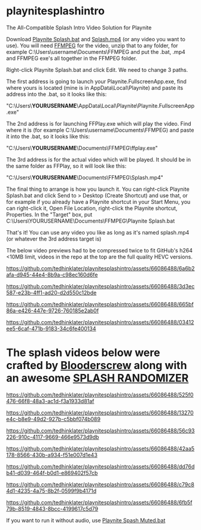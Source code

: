 # playnitesplashintro
The All-Compatible Splash Intro Video Solution for Playnite

Download [Playnite Splash.bat](https://github.com/tedhinklater/playnitesplashintro/blob/main/playnite%20splash.bat) and [Splash.mp4](https://github.com/tedhinklater/playnitesplashintro/blob/main/splash.mp4) (or any video you want to use). You will need [FFMPEG](https://www.gyan.dev/ffmpeg/builds/ffmpeg-release-essentials.zip) for the video, unzip that to any folder, for example C:\Users\username\Documents\FFMPEG and put the .bat, .mp4 and FFMPEG exe's all together in the FFMPEG folder.

Right-click Playnite Splash.bat and click Edit. We need to change 3 paths.

The first address is going to launch your Playnite.FullscreenApp.exe, find where yours is located (mine is in AppData\Local\Playnite) and paste its address into the .bat, so it looks like this:

"C:\Users\\**YOURUSERNAME**\\AppData\Local\Playnite\Playnite.FullscreenApp.exe"

The 2nd address is for launching FFPlay.exe which will play the video. Find where it is (for example C:\Users\username\Documents\FFMPEG) and paste it into the .bat, so it looks like this:

"C:\Users\\**YOURUSERNAME**\\Documents\FFMPEG\ffplay.exe"

The 3rd address is for the actual video which will be played. It should be in the same folder as FFPlay, so it will look like this:

"C:\Users\\**YOURUSERNAME**\\Documents\FFMPEG\Splash.mp4"

The final thing to arrange is how you launch it. You can right-click Playnite Splash.bat and click Send to > Desktop (Create Shortcut) and use that, or for example if you already have a Playnite shortcut in your Start Menu, you can right-click it, Open File Location, right-click the Playnite shortcut, Properties. In the "Target" box, put C:\Users\YOURUSERNAME\Documents\FFMPEG\Playnite Splash.bat

That's it! You can use any video you like as long as it's named splash.mp4 (or whatever the 3rd address target is)

The below video previews had to be compressed twice to fit GitHub's h264 <10MB limit, videos in the repo at the top are the full quality HEVC versions.

https://github.com/tedhinklater/playnitesplashintro/assets/66086488/6a6b2afa-d945-44e4-8b9a-c98ec160d6fe

https://github.com/tedhinklater/playnitesplashintro/assets/66086488/3d3ec587-e23b-4ff1-ad20-d2d550c12bde

https://github.com/tedhinklater/playnitesplashintro/assets/66086488/665bf86a-e426-447e-9726-760185e2ab0f

https://github.com/tedhinklater/playnitesplashintro/assets/66086488/03412ee5-6caf-471b-9183-34c6fe400134


# The splash videos below were crafted by [Blooderscrew](https://www.reddit.com/user/Desperate-Frame-90) along with an awesome [SPLASH RANDOMIZER](https://www.reddit.com/r/playnite/comments/199ffpy/i_share_videos_splash_screen_and_script_of_a/) 


https://github.com/tedhinklater/playnitesplashintro/assets/66086488/525f0476-66f8-48a3-ac1d-f3a1933d81af

https://github.com/tedhinklater/playnitesplashintro/assets/66086488/13270e4c-b8e9-49d2-927b-c5bbf074b089

https://github.com/tedhinklater/playnitesplashintro/assets/66086488/56c93226-910c-4117-9669-466e9573d9db

https://github.com/tedhinklater/playnitesplashintro/assets/66086488/42aa5178-8566-430b-a934-f51e007d1e43

https://github.com/tedhinklater/playnitesplashintro/assets/66086488/dd76db41-d039-464f-b0d1-e869402f57cb

https://github.com/tedhinklater/playnitesplashintro/assets/66086488/c79c84d1-4235-4a75-8b2f-0599f9b4171d

https://github.com/tedhinklater/playnitesplashintro/assets/66086488/6fb5f79b-8519-4843-8bcc-4199617c5d79



If you want to run it without audio, use [Playnite Spash Muted.bat](https://github.com/tedhinklater/playnitesplashintro/blob/main/playnite%20splash%20muted.bat)
